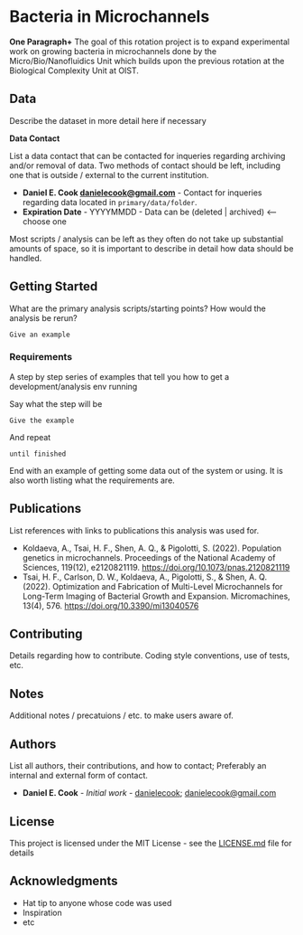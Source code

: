# Bacteria in Microchannels

__One Paragraph+__  The goal of this rotation project is to expand experimental work on growing bacteria in microchannels done by the Micro/Bio/Nanofluidics Unit which builds upon the previous rotation at the Biological Complexity Unit at OIST.

## Data

Describe the dataset in more detail here if necessary

__Data Contact__

List a data contact that can be contacted for inqueries regarding archiving and/or removal of data. Two methods of contact should be left, including one that is outside / external to the current institution.

* **Daniel E. Cook <danielecook@gmail.com>** - Contact for inqueries regarding data located in `primary/data/folder`.
* __Expiration Date__ -  YYYYMMDD - Data can be (deleted | archived) <-- choose one

Most scripts / analysis can be left as they often do not take up substantial amounts of space, so it is important to describe in detail how data should be handled.

## Getting Started

What are the primary analysis scripts/starting points? How would the analysis be rerun?

```
Give an example
```

### Requirements

A step by step series of examples that tell you how to get a development/analysis env running

Say what the step will be

```
Give the example
```

And repeat

```
until finished
```

End with an example of getting some data out of the system or using. It is also worth listing what the requirements are.

## Publications

List references with links to publications this analysis was used for.

- Koldaeva, A., Tsai, H. F., Shen, A. Q., & Pigolotti, S. (2022). Population genetics in microchannels. Proceedings of the National Academy of Sciences, 119(12), e2120821119.
https://doi.org/10.1073/pnas.2120821119
- Tsai, H. F., Carlson, D. W., Koldaeva, A., Pigolotti, S., & Shen, A. Q. (2022). Optimization and Fabrication of Multi-Level Microchannels for Long-Term Imaging of Bacterial Growth and Expansion. Micromachines, 13(4), 576.
https://doi.org/10.3390/mi13040576

## Contributing

Details regarding how to contribute. Coding style conventions, use of tests, etc.

## Notes

Additional notes / precatuions / etc. to make users aware of.

## Authors

List all authors, their contributions, and how to contact; Preferably an internal and external form of contact.

* **Daniel E. Cook** - *Initial work* - [danielecook](https://github.com/danielecook); danielecook@gmail.com

## License

This project is licensed under the MIT License - see the [LICENSE.md](LICENSE.md) file for details

## Acknowledgments

* Hat tip to anyone whose code was used
* Inspiration
* etc